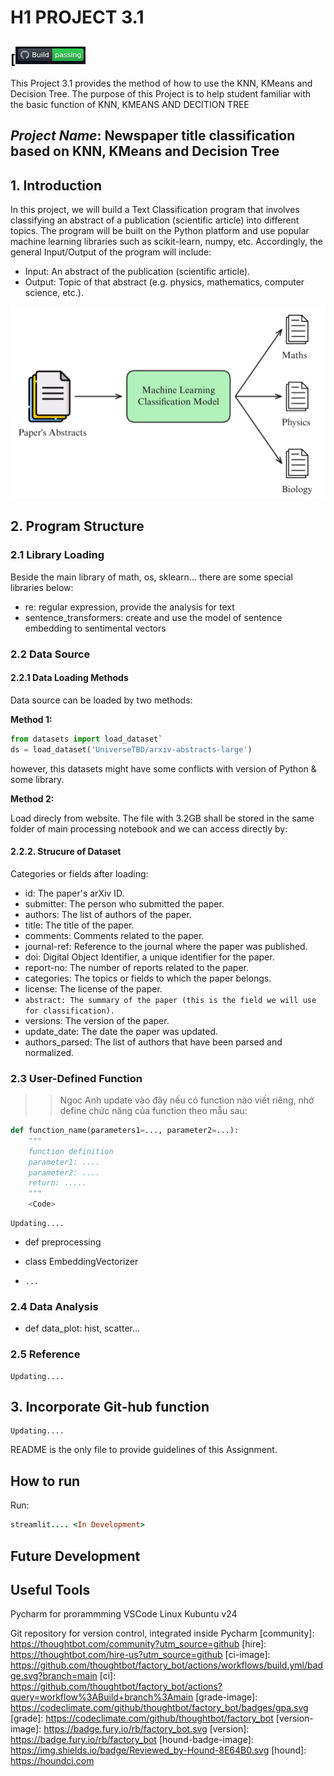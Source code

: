 # H1 PROJECT 3.1
[![Build Status](ci.png)
------------

This Project 3.1 provides the method of how to use the KNN, KMeans and Decision Tree. The purpose of this Project is to help student familiar with the basic function of KNN, KMEANS AND DECITION TREE

## *Project Name*: Newspaper title classification based on KNN, KMeans and Decision Tree

## 1. Introduction
In this project, we will build a Text Classification program that involves classifying an abstract of a publication (scientific article) into different topics.
The program will be built on the Python platform and use popular machine learning libraries such as scikit-learn, numpy, etc.
Accordingly, the general Input/Output of the program will include:
* Input: An abstract of the publication (scientific article).
* Output: Topic of that abstract (e.g. physics, mathematics, computer science, etc.).

![General Structure](general_structure.png)

## 2. Program Structure
### 2.1 Library Loading

Beside the main library of math, os, sklearn... there are some special libraries below:
* re: regular expression, provide the analysis for text
* sentence_transformers: create and use the model of sentence embedding to sentimental vectors
### 2.2 Data Source

#### 2.2.1 Data Loading Methods
Data source can be loaded by two methods:

**Method 1:**
```python
from datasets import load_dataset`
ds = load_dataset('UniverseTBD/arxiv-abstracts-large')
```
however, this datasets might have some conflicts with version of Python & some library.

**Method 2:**

Load direcly from website. The file with 3.2GB shall be stored in the same folder of main processing notebook and we can access directly by:

#### 2.2.2. Strucure of Dataset
Categories or fields after loading:
* id: The paper's arXiv ID.
* submitter: The person who submitted the paper.
* authors: The list of authors of the paper.
* title: The title of the paper.
* comments: Comments related to the paper.
* journal-ref: Reference to the journal where the paper was published.
* doi: Digital Object Identifier, a unique identifier for the paper.
* report-no: The number of reports related to the paper.
* categories: The topics or fields to which the paper belongs.
* license: The license of the paper.
* `abstract: The summary of the paper (this is the field we will use for classification).`
* versions: The version of the paper.
* update_date: The date the paper was updated.
* authors_parsed: The list of authors that have been parsed and normalized.


### 2.3 User-Defined Function
> > Ngoc Anh update vào đây nếu có function nào viết riêng, nhớ define chức năng của function theo mẫu sau:

```python
def function_name(parameters1=..., parameter2=...): 
    """
    function definition 
    parameter1: .... 
    parameter2: .... 
    return: .....
    """
    <Code>
```
```
Updating....
```
* def preprocessing
* class EmbeddingVectorizer

* `...`
### 2.4 Data Analysis
* def data_plot: hist, scatter...

### 2.5 Reference
```
Updating....
```

## 3. Incorporate Git-hub function
```
Updating....
```

README is the only file to provide guidelines of this Assignment.

How to run
--------
Run:

```ruby
streamlit.... <In Development>
```

Future Development
----------------

Useful Tools
------------
Pycharm for prorammming
VSCode
Linux Kubuntu v24

Git repository for version control, integrated inside Pycharm
[community]: https://thoughtbot.com/community?utm_source=github
[hire]: https://thoughtbot.com/hire-us?utm_source=github
[ci-image]: https://github.com/thoughtbot/factory_bot/actions/workflows/build.yml/badge.svg?branch=main
[ci]: https://github.com/thoughtbot/factory_bot/actions?query=workflow%3ABuild+branch%3Amain
[grade-image]: https://codeclimate.com/github/thoughtbot/factory_bot/badges/gpa.svg
[grade]: https://codeclimate.com/github/thoughtbot/factory_bot
[version-image]: https://badge.fury.io/rb/factory_bot.svg
[version]: https://badge.fury.io/rb/factory_bot
[hound-badge-image]: https://img.shields.io/badge/Reviewed_by-Hound-8E64B0.svg
[hound]: https://houndci.com

